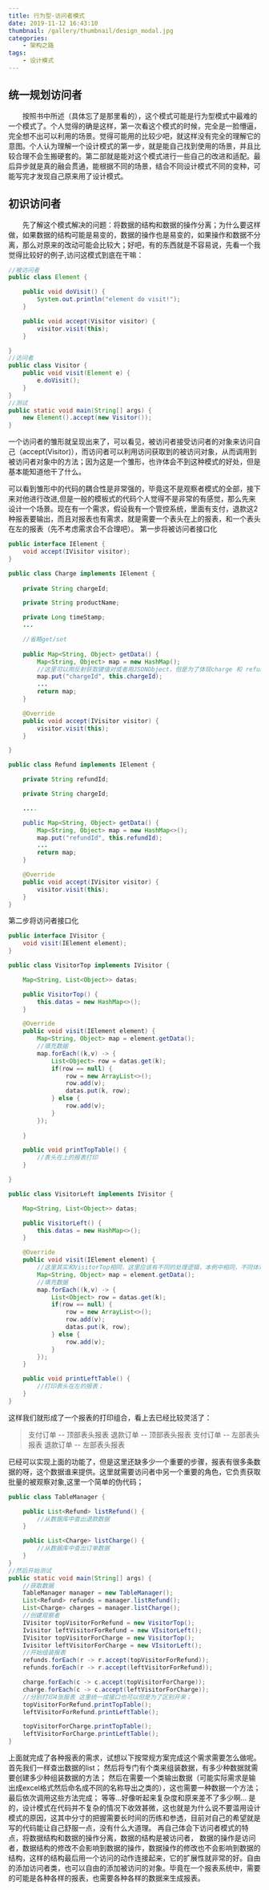 ```yaml
---
title: 行为型-访问者模式
date: 2019-11-12 16:43:10
thumbnail: /gallery/thumbnail/design_modal.jpg
categories:
    - 架构之路
tags:
    - 设计模式
---
```


## 统一规划访问者

&emsp;&emsp;按照书中所述（具体忘了是那里看的），这个模式可能是行为型模式中最难的一个模式了。个人觉得的确是这样，第一次看这个模式的时候，完全是一脸懵逼，完全想不出可以利用的场景。觉得可能用的比较少吧，就这样没有完全的理解它的意图。个人认为理解一个设计模式的第一步，就是能自己找到使用的场景，并且比较合理不会生搬硬套的。第二部就是能对这个模式进行一些自己的改进和适配。最后异步就是真的融会贯通，能根据不同的场景，结合不同设计模式不同的变种，可能写完才发现自己原来用了设计模式。

<!-- more -->

## 初识访问者
&emsp;&emsp;先了解这个模式解决的问题：将数据的结构和数据的操作分离；为什么要这样做，如果数据的结构可能是易变的，数据的操作也是易变的，如果操作和数据不分离，那么对原来的改动可能会比较大；好吧，有的东西就是不容易说，先看一个我觉得比较好的例子,访问这模式到底在干嘛：
``` java
//被访问者
public class Element {

    public void doVisit() {
        System.out.println("element do visit!");
    }

    public void accept(Visitor visitor) {
        visitor.visit(this);
    }

}
//访问者
public class Visitor {
    public void visit(Element e) {
        e.doVisit();
    }
}
//测试
public static void main(String[] args) {
    new Element().accept(new Visitor());
}
```
一个访问者的雏形就呈现出来了，可以看见，被访问者接受访问者的对象来访问自己（accept(Visitor)），而访问者可以利用访问获取到的被访问对象，从而调用到被访问者对象中的方法；因为这是一个雏形，也许体会不到这种模式的好处，但是基本能知道他干了什么。

可以看到雏形中的代码的耦合性是非常强的，毕竟这不是观察者模式的全部，接下来对他进行改进,但是一般的模板式的代码个人觉得不是非常的有感觉，那么先来设计一个场景。现在有一个需求，假设我有一个管控系统，里面有支付，退款这2种报表要输出，而且对报表也有需求，就是需要一个表头在上的报表，和一个表头在左的报表（先不考虑需求合不合理吧）。
第一步将被访问者接口化
``` java
public interface IElement {
    void accept(IVisitor visitor);
}

public class Charge implements IElement {
    
    private String chargeId;

    private String productName;

    private Long timeStamp;
    ...

    //省略get/set
    
    public Map<String, Object> getData() {
        Map<String, Object> map = new HashMap();
        //这里可以用反射获取键值对或者用JSONObject，但是为了体现charge 和 refund的不同，因为相同的话直接可以写在抽象类里
        map.put("chargeId", this.chargeId);
        ...
        return map;
    }

    @Override
    public void accept(IVisitor visitor) {
        visitor.visit(this);
    }

}

public class Refund implements IElement {

    private String refundId;

    private String chargeId;

    ....

    public Map<String, Object> getData() {
        Map<String, Object> map = new HashMap<>();
        map.put("refundId", this.refundId);
        ...
        return map;
    }

    @Override
    public void accept(IVisitor visitor) {
        visitor.visit(this);
    }
}
```
第二步将访问者接口化
``` java
public interface IVisitor {
    void visit(IElement element);
}

public class VisitorTop implements IVisitor {

    Map<String, List<Object>> datas;

    public VisitorTop() {
        this.datas = new HashMap<>();
    }

    @Override
    public void visit(IElement element) {
        Map<String, Object> map = element.getData();
        //填充数据
        map.forEach((k,v) -> {
            List<Object> row = datas.get(k);
            if(row == null) {
                row = new ArrayList<>();
                row.add(v);
                datas.put(k, row);
            } else {
                row.add(v);
            }
        });
        
    }

    public void printTopTable() {
        //表头在上的报表打印
    }

}

public class VisitorLeft implements IVisitor {

    Map<String, List<Object>> datas;

    public VisitorLeft() {
        this.datas = new HashMap<>();
    }

    @Override
    public void visit(IElement element) {
        //这里其实和VisitorTop相同，这里应该有不同的处理逻辑，本例中相同，不同体现在报表的打印上；
        Map<String, Object> map = element.getData();
        //填充数据
        map.forEach((k,v) -> {
            List<Object> row = datas.get(k);
            if(row == null) {
                row = new ArrayList<>();
                row.add(v);
                datas.put(k, row);
            } else {
                row.add(v);
            }
        });
    }

    public void printLeftTable() {
        //打印表头在左的报表；
    }
}
```
这样我们就形成了一个报表的打印组合，看上去已经比较灵活了：
>支付订单 -- 顶部表头报表
>退款订单 -- 顶部表头报表
>支付订单 -- 左部表头报表
>退款订单 -- 左部表头报表

已经可以实现上面的功能了，但是这里还缺多少一个重要的步骤，报表有很多条数据的呀，这个数据谁来提供。这里就需要访问者中另一个重要的角色，它负责获取批量的被观察对象,这里一个简单的伪代码；
``` java 
public class TableManager {

    public List<Refund> listRefund() {
        //从数据库中查出退款数据
    }

    public List<Charge> listCharge() {
        //从数据库中查出订单数据
    }
}
//然后开始测试
public static void main(String[] args) {
    //获取数据
    TableManager manager = new TableManager();
    List<Refund> refunds = manager.listRefund();
    List<Charge> charges = manager.listCharge();
    //创建观察者
    IVisitor topVisitorForRefund = new VisitorTop();
    Ivisitor leftVisitorForRefund = new VIsitorLeft();
    IVisitor topVisitorForCharge = new VisitorTop();
    Ivisitor leftVisitorForCharge = new VIsitorLeft();
    //开始组装报表
    refunds.forEach(r -> r.accept(topVisitorForRefund));
    refunds.forEach(r -> r.accept(leftVisitorForRefund));

    charge.forEach(c -> c.accept(topVisitorForCharge));
    charge.forEach(c -> c.accept(leftVisitorForCharge));
    //分别打印4张报表 这里统一成接口也可以但是为了区别开来；
    topVisitorForRefund.printTopTable();
    leftVisitorForRefund.printLeftTable();

    topVisitorForCharge.printTopTable();
    leftVisitorForCharge.printLeftTable();
}
```
上面就完成了各种报表的需求，试想以下按常规方案完成这个需求需要怎么做呢。
首先我们一样查出数据的list；
然后将专门有个类来组装数据，有多少种数据就需要创建多少种组装数据的方法；
然后在需要一个类输出数据（可能实际需求是输出成excel格式然后命名成不同的名称导出之类的），这也需要一种数据一个方法；
最后依次调用这些方法完成；
等等...好像听起来复杂度和原来差不了多少啊...
是的，设计模式在代码并不复杂的情况下收效甚微，这也就是为什么说不要滥用设计模式的原因，这其中分寸的把握需要长时间的历练和参透，目前对自己的希望就是写的代码能让自己舒服一点，没有什么大道理。
再自己体会下访问者模式的特点，将数据结构和数据的操作分离，数据的结构是被访问者， 数据的操作是访问者，数据结构的修改不会影响到数据的操作，数据操作的修改也不会影响到数据的结构，这样的结构最后用一个访问的动作连接起来，它的扩展性就非常的好。自由的添加访问者类，也可以自由的添加被访问的对象。毕竟在一个报表系统中，需要的可能是各种各样的报表，也需要各种各样的数据来生成报表。